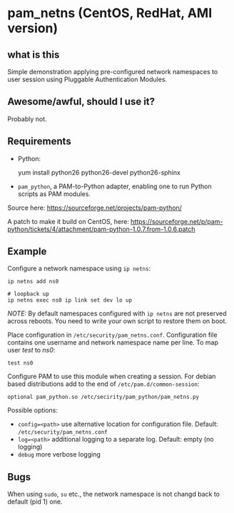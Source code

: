 # pam_netns (CentOS, RedHat, AMI version)

## what is this

Simple demonstration applying pre-configured network namespaces to user session using Pluggable Authentication Modules.

## Awesome/awful, should I use it?

Probably not.

## Requirements

- Python: 

    yum install python26 python26-devel python26-sphinx

- `pam_python`, a PAM-to-Python adapter, enabling one to run Python scripts as PAM modules.

Source here: https://sourceforge.net/projects/pam-python/

A patch to make it build on CentOS, here: https://sourceforge.net/p/pam-python/tickets/4/attachment/pam-python-1.0.7.from-1.0.6.patch



## Example

Configure a network namespace using `ip netns`:

    ip netns add ns0
    
    # loopback up
    ip netns exec ns0 ip link set dev lo up

 *NOTE:* By default namespaces configured with `ip netns` are not preserved across reboots. You need to write your own script to restore them on boot.

Place configuration in `/etc/security/pam_netns.conf`. Configuration file contains one username and network namespace name per line. To map user *test* to *ns0*:

    test ns0
    
Configure PAM to use this module when creating a session. For debian based distributions add to the end of `/etc/pam.d/common-session`:

    optional pam_python.so /etc/secirity/pam_python/pam_netns.py

Possible options:
   
   * `config=<path>` use alternative location for configuration file. Default: `/etc/security/pam_netns.conf`
   * `log=<path>` additional logging to a separate log. Default: empty (no logging)
   * `debug` more verbose logging
   
## Bugs

When using `sudo`, `su` etc., the network namespace is not changd back to default (pid 1) one.
